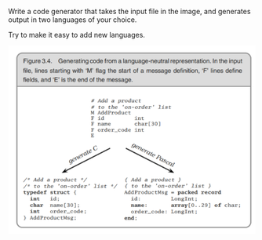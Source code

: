 Write a code generator that takes the input file in the image, and generates output in two languages of your choice. 

Try to make it easy to add new languages.

![code deneration example](https://github.com/rsaitov/Learning/blob/master/python/a-pragmatic-programmer/ex13-generate-code-2-langs/Code%20generating.png)